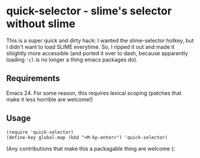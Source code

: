 # quick-selector - slime's selector without slime

This is a super quick and dirty hack: I wanted the slime-selector
hotkey, but I didn't want to load SLIME everytime. So, I ripped it out
and made it sliiightly more accessible (and ported it over to dash,
because apparently loading `'cl` is no longer a thing emacs packages
do).

## Requirements

Emacs 24. For some reason, this requires lexical scoping (patches that
make it less horrible are welcome!)

## Usage

``` emacs-lisp
(require 'quick-selector)
(define-key global-map (kbd "<M-kp-enter>") 'quick-selector)
```

(Any contributions that make this a packagable thing are welcome (:
